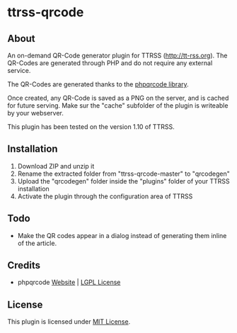 ttrss-qrcode
==========

About
----------

An on-demand QR-Code generator plugin for TTRSS (http://tt-rss.org). The QR-Codes are generated through PHP and do not require any external service.

The QR-Codes are generated thanks to the [phpqrcode library](http://phpqrcode.sourceforge.net/).

Once created, any QR-Code is saved as a PNG on the server, and is cached for future serving. Make sur the "cache" subfolder of the plugin is writeable by your webserver.

This plugin has been tested on the version 1.10 of TTRSS.


Installation
----------

1. Download ZIP and unzip it
2. Rename the extracted folder from "ttrss-qrcode-master" to "qrcodegen"
3. Upload the "qrcodegen" folder inside the "plugins" folder of your TTRSS installation
4. Activate the plugin through the configuration area of TTRSS


Todo
----------

- Make the QR codes appear in a dialog instead of generating them inline of the article.



Credits
----------

* phpqrcode [Website](http://phpqrcode.sourceforge.net/) | [LGPL License](http://sourceforge.net/p/phpqrcode/git/ci/master/tree/LICENSE)


License
----------

This plugin is licensed under [MIT License](https://github.com/jonrandoem/ttrss-qrcode/blob/master/LICENSE).

